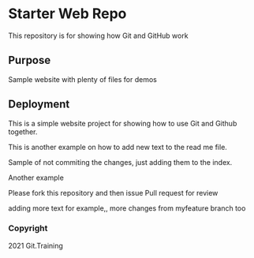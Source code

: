 # Starter Web Repo

This repository is for showing how Git and GitHub work

## Purpose

Sample website with plenty of files for demos

## Deployment

This is a simple website project for showing how to use Git and Github together.

This is another example on how to add new text to the read me file.

Sample of not commiting the changes, just adding them to the index.

Another example

Please fork this repository and then issue Pull request for review

adding more text for example,, more changes from myfeature branch too

### Copyright

2021 Git.Training